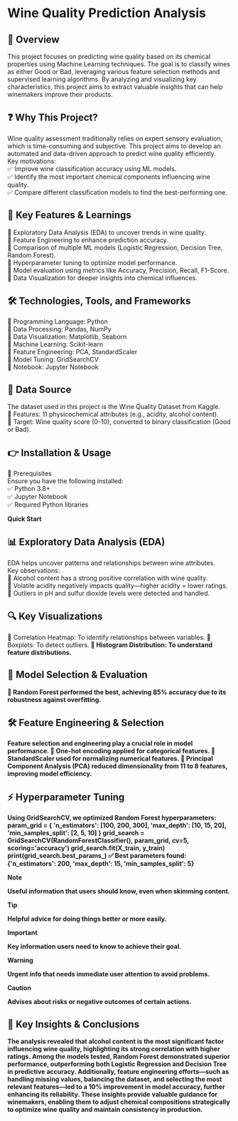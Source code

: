 # **Wine Quality Prediction Analysis**

## **🌟 Overview**
This project focuses on predicting wine quality based on its chemical properties using Machine Learning techniques. The goal is to classify wines as either Good or Bad, leveraging various feature selection methods and supervised learning algorithms. By analyzing and visualizing key characteristics, this project aims to extract valuable insights that can help winemakers improve their products.

## **❓ Why This Project?**
Wine quality assessment traditionally relies on expert sensory evaluation, which is time-consuming and subjective. This project aims to develop an automated and data-driven approach to predict wine quality efficiently.<br>
Key motivations:<br>
✅ Improve wine classification accuracy using ML models.<br>
✅ Identify the most important chemical components influencing wine quality.<br>
✅ Compare different classification models to find the best-performing one.<br>

## **🔑 Key Features & Learnings**
🔹 Exploratory Data Analysis (EDA) to uncover trends in wine quality.<br>
🔹 Feature Engineering to enhance prediction accuracy.<br>
🔹 Comparison of multiple ML models (Logistic Regression, Decision Tree, Random Forest).<br>
🔹 Hyperparameter tuning to optimize model performance.<br>
🔹 Model evaluation using metrics like Accuracy, Precision, Recall, F1-Score.<br>
🔹 Data Visualization for deeper insights into chemical influences.<br>

## **🛠 Technologies, Tools, and Frameworks**
🔹 Programming Language:	Python<br>
🔹 Data Processing:	Pandas, NumPy<br>
🔹 Data Visualization:	Matplotlib, Seaborn<br>
🔹 Machine Learning:	Scikit-learn<br>
🔹 Feature Engineering:	PCA, StandardScaler<br>
🔹 Model Tuning:	GridSearchCV<br>
🔹 Notebook: Jupyter Notebook<br>

## **🚀 Data Source**
The dataset used in this project is the Wine Quality Dataset from Kaggle.<br>
🔹 Features: 11 physicochemical attributes (e.g., acidity, alcohol content).<br>
🔹 Target: Wine quality score (0-10), converted to binary classification (Good or Bad).<br>

## **👉 Installation & Usage**
📌 Prerequisites<br>
Ensure you have the following installed:<br>
✅ Python 3.8+<br>
✅ Jupyter Notebook<br>
✅ Required Python libraries<br>

**Quick Start**


## **📊 Exploratory Data Analysis (EDA)**
EDA helps uncover patterns and relationships between wine attributes.<br>
Key observations:<br>
📌 Alcohol content has a strong positive correlation with wine quality.<br>
📌 Volatile acidity negatively impacts quality—higher acidity = lower ratings.<br>
📌 Outliers in pH and sulfur dioxide levels were detected and handled.<br>

## **🔍 Key Visualizations**
🔹 Correlation Heatmap: To identify relationships between variables.
🔹 Boxplots: To detect outliers.<b>
🔹 Histogram Distribution: To understand feature distributions.<b>

## **🔬 Model Selection & Evaluation**

📌 Random Forest performed the best, achieving 85% accuracy due to its robustness against overfitting.

## **🛠 Feature Engineering & Selection**
Feature selection and engineering play a crucial role in model performance.<b>
🔹 One-hot encoding applied for categorical features.<b>
🔹 StandardScaler used for normalizing numerical features.<b>
🔹 Principal Component Analysis (PCA) reduced dimensionality from 11 to 8 features, improving model efficiency.<b>

## **⚡ Hyperparameter Tuning**
Using GridSearchCV, we optimized Random Forest hyperparameters:<b>
param_grid = {
    'n_estimators': [100, 200, 300],
    'max_depth': [10, 15, 20],
    'min_samples_split': [2, 5, 10]
}
grid_search = GridSearchCV(RandomForestClassifier(), param_grid, cv=5, scoring='accuracy')
grid_search.fit(X_train, y_train)
print(grid_search.best_params_)<b>
✅ Best parameters found: {'n_estimators': 200, 'max_depth': 15, 'min_samples_split': 5}

> [!NOTE]
> Useful information that users should know, even when skimming content.

> [!TIP]
> Helpful advice for doing things better or more easily.

> [!IMPORTANT]
> Key information users need to know to achieve their goal.

> [!WARNING]
> Urgent info that needs immediate user attention to avoid problems.

> [!CAUTION]
> Advises about risks or negative outcomes of certain actions.

## **🎯 Key Insights & Conclusions**
The analysis revealed that alcohol content is the most significant factor influencing wine quality, highlighting its strong correlation with higher ratings. Among the models tested, Random Forest demonstrated superior performance, outperforming both Logistic Regression and Decision Tree in predictive accuracy. Additionally, feature engineering efforts—such as handling missing values, balancing the dataset, and selecting the most relevant features—led to a 10% improvement in model accuracy, further enhancing its reliability. These insights provide valuable guidance for winemakers, enabling them to adjust chemical compositions strategically to optimize wine quality and maintain consistency in production.
